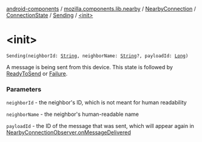 [android-components](../../../../index.md) / [mozilla.components.lib.nearby](../../../index.md) / [NearbyConnection](../../index.md) / [ConnectionState](../index.md) / [Sending](index.md) / [&lt;init&gt;](./-init-.md)

# &lt;init&gt;

`Sending(neighborId: `[`String`](https://kotlinlang.org/api/latest/jvm/stdlib/kotlin/-string/index.html)`, neighborName: `[`String`](https://kotlinlang.org/api/latest/jvm/stdlib/kotlin/-string/index.html)`?, payloadId: `[`Long`](https://kotlinlang.org/api/latest/jvm/stdlib/kotlin/-long/index.html)`)`

A message is being sent from this device. This state is followed by [ReadyToSend](../-ready-to-send/index.md) or
[Failure](../-failure/index.md).

### Parameters

`neighborId` - the neighbor's ID, which is not meant for human readability

`neighborName` - the neighbor's human-readable name

`payloadId` - the ID of the message that was sent, which will appear again
in [NearbyConnectionObserver.onMessageDelivered](../../../-nearby-connection-observer/on-message-delivered.md)